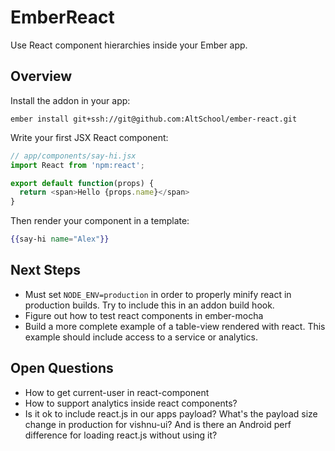 # EmberReact

Use React component hierarchies inside your Ember app.

## Overview

Install the addon in your app:

```
ember install git+ssh://git@github.com:AltSchool/ember-react.git
```

Write your first JSX React component:

```javascript
// app/components/say-hi.jsx
import React from 'npm:react';

export default function(props) {
  return <span>Hello {props.name}</span>
}
```

Then render your component in a template:

```handlebars
{{say-hi name="Alex"}}
```

## Next Steps

  * Must set `NODE_ENV=production` in order to properly minify react in production builds. Try to include this in an addon build hook.
  * Figure out how to test react components in ember-mocha
  * Build a more complete example of a table-view rendered with react. This example should include access to a service or analytics.

## Open Questions

  * How to get current-user in react-component
  * How to support analytics inside react components?
  * Is it ok to include react.js in our apps payload? What's the payload size change in production for vishnu-ui? And is there an Android perf difference for loading react.js without using it?
